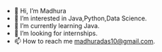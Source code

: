 - 👋 Hi, I’m Madhura
- 👀 I’m interested in Java,Python,Data Science.
- 🌱 I’m currently learning Java.
- 💞️ I’m looking for internships.
- 📫 How to reach me madhuradas10@gmail.com.

<!---
madhura20/madhura20 is a ✨ special ✨ repository because its `README.md` (this file) appears on your GitHub profile.
You can click the Preview link to take a look at your changes.
--->

